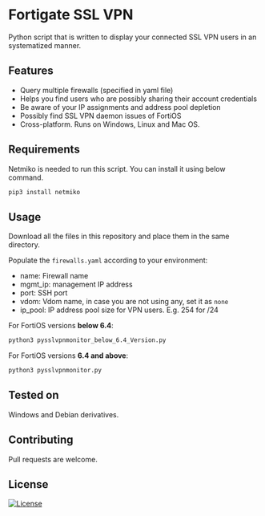 # Fortigate SSL VPN

Python script that is written to display your connected SSL VPN users in an systematized manner.

## Features

* Query multiple firewalls (specified in yaml file)
* Helps you find users who are possibly sharing their account credentials
* Be aware of your IP assignments and address pool depletion
* Possibly find SSL VPN daemon issues of FortiOS
* Cross-platform. Runs on Windows, Linux and Mac OS.

## Requirements

Netmiko is needed to run this script. You can install it using below command.

```bash
pip3 install netmiko
```

## Usage

Download all the files in this repository and place them in the same directory.

Populate the `firewalls.yaml` according to your environment:

* name: Firewall name
* mgmt_ip: management IP address
* port: SSH port
* vdom: Vdom name, in case you are not using any, set it as `none`
* ip_pool: IP address pool size for VPN users. E.g. 254 for /24

For FortiOS versions **below 6.4**:

```bash
python3 pysslvpnmonitor_below_6.4_Version.py
```

For FortiOS versions **6.4 and above**:

```sh
python3 pysslvpnmonitor.py
```

## Tested on

Windows and Debian derivatives.

## Contributing

Pull requests are welcome.

## License

[![License](https://img.shields.io/badge/License-Apache%202.0-blue.svg)](https://opensource.org/licenses/Apache-2.0)
